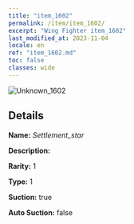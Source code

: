 ```yaml
---
title: "item_1602"
permalink: /item/item_1602/
excerpt: "Wing Fighter item_1602"
last_modified_at: 2023-11-04
locale: en
ref: "item_1602.md"
toc: false
classes: wide
---
```



 ![Unknown_1602](/images/item/Settlement_star_p.png)



## Details

 **Name:** *Settlement_star* 

 **Description:** 

 **Rarity:** 1 

 **Type:** 1 

 **Suction:** true 

 **Auto Suction:** false 


